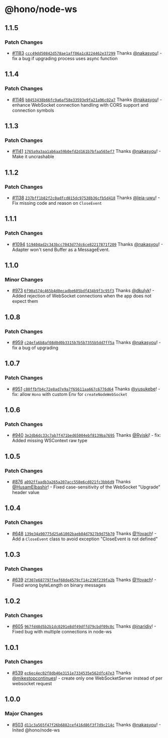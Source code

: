 # @hono/node-ws

## 1.1.5

### Patch Changes

- [#1183](https://github.com/honojs/middleware/pull/1183) [`ccc49dd50842d578ae1aff06a1c8224462e37299`](https://github.com/honojs/middleware/commit/ccc49dd50842d578ae1aff06a1c8224462e37299) Thanks [@nakasyou](https://github.com/nakasyou)! - fix a bug if upgrading process uses async function

## 1.1.4

### Patch Changes

- [#1146](https://github.com/honojs/middleware/pull/1146) [`b8453438b66fc9a6af58e33593e9fa21a96c02a7`](https://github.com/honojs/middleware/commit/b8453438b66fc9a6af58e33593e9fa21a96c02a7) Thanks [@nakasyou](https://github.com/nakasyou)! - enhance WebSocket connection handling with CORS support and connection symbols

## 1.1.3

### Patch Changes

- [#1141](https://github.com/honojs/middleware/pull/1141) [`1765a9a3aa1ab6aa59b0efd2d161b7bfaa565ef7`](https://github.com/honojs/middleware/commit/1765a9a3aa1ab6aa59b0efd2d161b7bfaa565ef7) Thanks [@nakasyou](https://github.com/nakasyou)! - Make it uncrashable

## 1.1.2

### Patch Changes

- [#1138](https://github.com/honojs/middleware/pull/1138) [`237bff1b82f2c0adfcd015dc97538b36cfb5d418`](https://github.com/honojs/middleware/commit/237bff1b82f2c0adfcd015dc97538b36cfb5d418) Thanks [@leia-uwu](https://github.com/leia-uwu)! - Fix missing code and reason on `CloseEvent`

## 1.1.1

### Patch Changes

- [#1094](https://github.com/honojs/middleware/pull/1094) [`519404ad2c343bcc7043d77dc6ce82217871f209`](https://github.com/honojs/middleware/commit/519404ad2c343bcc7043d77dc6ce82217871f209) Thanks [@nakasyou](https://github.com/nakasyou)! - Adapter won't send Buffer as a MessageEvent.

## 1.1.0

### Minor Changes

- [#973](https://github.com/honojs/middleware/pull/973) [`6f90a574c465b4d0ecadbe605bdf434b9f3c95f3`](https://github.com/honojs/middleware/commit/6f90a574c465b4d0ecadbe605bdf434b9f3c95f3) Thanks [@dkulyk](https://github.com/dkulyk)! - Added rejection of WebSocket connections when the app does not expect them

## 1.0.8

### Patch Changes

- [#959](https://github.com/honojs/middleware/pull/959) [`c24efa6b8af08d0d0b3315b7b5b7355b5dd7ff5a`](https://github.com/honojs/middleware/commit/c24efa6b8af08d0d0b3315b7b5b7355b5dd7ff5a) Thanks [@nakasyou](https://github.com/nakasyou)! - fix a bug of upgrading

## 1.0.7

### Patch Changes

- [#951](https://github.com/honojs/middleware/pull/951) [`c80ffbfb4c72e8ad7e9a7f65611aa667c6776d64`](https://github.com/honojs/middleware/commit/c80ffbfb4c72e8ad7e9a7f65611aa667c6776d64) Thanks [@yusukebe](https://github.com/yusukebe)! - fix: allow `Hono` with custom Env for `createNodeWebSocket`

## 1.0.6

### Patch Changes

- [#940](https://github.com/honojs/middleware/pull/940) [`3e2db6dc33c7ab7f471bed65004ebf8139ba7695`](https://github.com/honojs/middleware/commit/3e2db6dc33c7ab7f471bed65004ebf8139ba7695) Thanks [@Ryiski](https://github.com/Ryiski)! - fix: Added missing WSContext raw type

## 1.0.5

### Patch Changes

- [#876](https://github.com/honojs/middleware/pull/876) [`a092ffaadb3a265a207acc558e6cd021fc3bb6d9`](https://github.com/honojs/middleware/commit/a092ffaadb3a265a207acc558e6cd021fc3bb6d9) Thanks [@HusamElbashir](https://github.com/HusamElbashir)! - Fixed case-sensitivity of the WebSocket "Upgrade" header value

## 1.0.4

### Patch Changes

- [#648](https://github.com/honojs/middleware/pull/648) [`139e34a90775d25a61002baeb84d7927b9d75b70`](https://github.com/honojs/middleware/commit/139e34a90775d25a61002baeb84d7927b9d75b70) Thanks [@Yovach](https://github.com/Yovach)! - Add a `CloseEvent` class to avoid exception "CloseEvent is not defined"

## 1.0.3

### Patch Changes

- [#639](https://github.com/honojs/middleware/pull/639) [`2f307e687797feaf68de4579cf14c230f239fa2b`](https://github.com/honojs/middleware/commit/2f307e687797feaf68de4579cf14c230f239fa2b) Thanks [@Yovach](https://github.com/Yovach)! - Fixed wrong byteLength on binary messages

## 1.0.2

### Patch Changes

- [#605](https://github.com/honojs/middleware/pull/605) [`967fd48d5b2b1dc0291e8df49dffd79cbdf09c0c`](https://github.com/honojs/middleware/commit/967fd48d5b2b1dc0291e8df49dffd79cbdf09c0c) Thanks [@inaridiy](https://github.com/inaridiy)! - Fixed bug with multiple connections in node-ws

## 1.0.1

### Patch Changes

- [#539](https://github.com/honojs/middleware/pull/539) [`ec6ec4ec02f8db46e3151e7334535e562dfc47e3`](https://github.com/honojs/middleware/commit/ec6ec4ec02f8db46e3151e7334535e562dfc47e3) Thanks [@mikestopcontinues](https://github.com/mikestopcontinues)! - create only one WebSocketServer instead of per websocket request

## 1.0.0

### Major Changes

- [#503](https://github.com/honojs/middleware/pull/503) [`d11c3a565f47f26b6882cef416d86f3f7d9c214c`](https://github.com/honojs/middleware/commit/d11c3a565f47f26b6882cef416d86f3f7d9c214c) Thanks [@nakasyou](https://github.com/nakasyou)! - Inited @hono/node-ws
